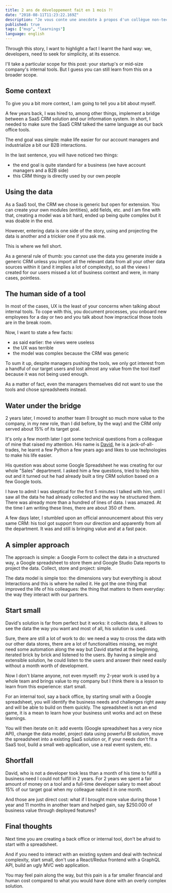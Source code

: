 ```yaml
---
title: 2 ans de développement fait en 1 mois ?!
date: "2018-08-11T11:23:22.169Z"
description: "Je vous conte une anecdote à propos d'un collègue non-tech qui a réussi à reproduire 2 ans de mon travail en 1 mois. Et le tout en apportant bien plus de valeur !"
published: true
tags: ["mvp", "learnings"]
language: english
---
```


Through this story, I want to highlight a fact I learnt the hard way: we, developers, need to seek for simplicity, at its essence.

I'll take a particular scope for this post: your startup's or mid-size company's internal tools. But I guess you can still learn from this on a broader scope.

## Some context

To give you a bit more context, I am going to tell you a bit about myself.

A few years back, I was hired to, among other things, implement a bridge between a SaaS CRM solution and our information system. In short, I needed to make sure the SaaS CRM talked the same language as our back office tools.

The end goal was simple: make life easier for our account managers and industrialize a bit our B2B interactions.

In the last sentence, you will have noticed two things:

- the end goal is quite standard for a business (we have account managers and a B2B side)
- this CRM thingy is directly used by our own people

## Using the data

As a SaaS tool, the CRM we chose is generic but open for extension. You can create your own modules (entities), add fields, etc. and I am fine with that, creating a model was a bit hard, ended up being quite complex but it was doable in the end.

However, entering data is one side of the story, using and projecting the data is another and a trickier one if you ask me.

This is where we fell short.

As a general rule of thumb: you cannot use the data you generate inside a generic CRM unless you import all the relevant data from all your other data sources within it (and it implies a lot of complexity), so all the views I created for our users missed a lot of business context and were, in many cases, pointless.

## The human side of a tool

In most of the cases, UX is the least of your concerns when talking about internal tools. To cope with this, you document processes, you onboard new employees for a day or two and you talk about how impractical those tools are in the break room.

Now, I want to state a few facts:

- as said earlier: the views were useless
- the UX was terrible
- the model was complex because the CRM was generic

To sum it up, despite managers pushing the tools, we only got interest from a handful of our target users and lost almost any value from the tool itself because it was not being used enough.

As a matter of fact, even the managers themselves did not want to use the tools and chose spreadsheets instead.

## Water under the bridge

2 years later, I moved to another team (I brought so much more value to the company, in my new role, than I did before, by the way) and the CRM only served about 15% of its target goal.

It's only a few month later I got some technical questions from a colleague of mine that raised my attention. His name is [David](https://www.linkedin.com/in/david-rajzman-5a20ab4/), he is a jack-of-all-trades, he learnt a few Python a few years ago and likes to use technologies to make his life easier.

His question was about some Google Spreadsheet he was creating for our whole "Sales" department. I asked him a few questions, tried to help him out and it turned out he had already built a tiny CRM solution based on a few Google tools.

I have to admit I was skeptical for the first 5 minutes I talked with him, until I saw all the data he had already collected and the way he structured them. There was already more than a hundred of lines of data. I was amazed. At the time I am writing these lines, there are about 350 of them.

A few days later, I stumbled upon an official announcement about this very same CRM: his tool got support from our direction and apparently from all the department. It was and still is bringing value and at a fast pace.

## A simpler approach

The approach is simple: a Google Form to collect the data in a structured way, a Google spreadsheet to store them and Google Studio Data reports to project the data. Collect, store and project: simple.

The data model is simple too: the dimensions vary but everything is about Interactions and this is where he nailed it. He got the one thing that improved the life of his colleagues: the thing that matters to them everyday: the way they interact with our partners.

## Start small

David's solution is far from perfect but it works: it collects data, it allows to see the data the way you want and most of all, his solution is used.

Sure, there are still a lot of work to do: we need a way to cross the data with our other data stores, there are a lot of functionalities missing, we might need some automation along the way but David started at the beginning, iterated brick by brick and listened to the users. By having a simple and extensible solution, he could listen to the users and answer their need easily without a month worth of development.

Now I don't blame anyone, not even myself: my 2-year work is used by a whole team and brings value to my company but I think there is a lesson to learn from this experience: start small.

For an internal tool, say a back office, by starting small with a Google spreadsheet, you will identify the business needs and challenges right away and will be able to build on them quickly. The spreadsheet is not an end game, it is a mean to learn how your business unit works and act on these learnings.

You will then iterate on it: add events (Google spreadsheet has a very nice API), change the data model, project data using powerful BI solution, move the spreadsheet into a existing SaaS solution or, if your needs don't fit a SaaS tool, build a small web application, use a real event system, etc.

## Shortfall

David, who is not a developer took less than a month of his time to fulfill a business need I could not fulfill in 2 years. For 2 years we spent a fair amount of money on a tool and a full-time developer salary to meet about 15% of our target goal when my colleague nailed it in one month.

And those are just direct cost: what if I brought more value during those 1 year and 11 months in another team and helped gain, say $250.000 of business value through deployed features?

## Final thoughts

Next time you are creating a back office or internal tool, don't be afraid to start with a spreadsheet.

And if you need to interact with an existing system and deal with technical complexity, start small, don't use a React/Redux frontend with a GraphQL API, build an ugly MVC web application.

You may feel pain along the way, but this pain is a far smaller financial and human cost compared to what you would have done with an overly complex solution.

